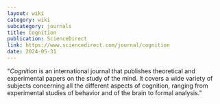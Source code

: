 ```yaml
---
layout: wiki
category: wiki
subcategory: journals
title: Cognition
publication: ScienceDirect
link: https://www.sciencedirect.com/journal/cognition
date: 2024-05-31
---
```


"*Cognition* is an international journal that publishes theoretical and experimental papers on the study of the mind. It covers a wide variety of subjects concerning all the different aspects of cognition, ranging from experimental studies of behavior and of the brain to formal analysis."
